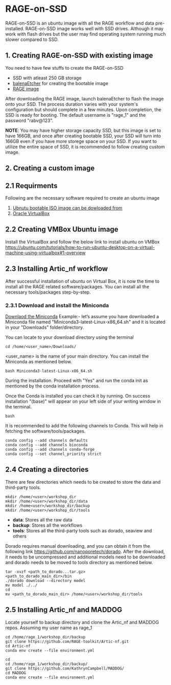# RAGE-on-SSD
RAGE-on-SSD is an ubuntu image with all the RAGE workflow and data pre-installed. RAGE-on-SSD image works well with SSD drives. Although it may work with flash drives but the user may find operating system running much slower compared to SSD.

## 1. Creating RAGE-on-SSD with existing image
You need to have few stuffs to create the RAGE-on-SSD
-  SSD with atleast 250 GB storage
-  [balenaEtcher](https://etcher.balena.io) for creating the bootable image
-  [RAGE image]()

After downloading the RAGE image, launch balenaEtcher to flash the image onto your SSD. The process duration varies with your system's configuration but should complete in a few minutes. Upon completion, the SSD is ready for booting. 
The default username is "rage_1" and the password "rabv@123".

**NOTE**: You may have higher storage capacity SSD, but this image is set to have 166GB, and once after creating bootable SSD, your SSD will turn into 166GB even if you have more storege space on your SSD.  If you want to utilize the
entire space of SSD, it is recommended to follow creating custom image.

## 2. Creating a custom image

## 2.1 Requirments
Following are the necessary software required to create an ubuntu image
1. [Ubnutu bootable ISO image can be dowloaded from](/https://ubuntu.com/download/desktop)
2. [Oracle VirtualBox](https://www.virtualbox.org)

## 2.2 Creating VMBox Ubuntu image
Install the VirtualBox and follow the below link to install ubuntu on VMBox
https://ubuntu.com/tutorials/how-to-run-ubuntu-desktop-on-a-virtual-machine-using-virtualbox#1-overview

## 2.3 Installing Artic_nf workflow
After successful installation of ubuntu on Virtual Box, it is now the time to install all the RAGE related software/packages.
You can install all the necessary tools/packages step-by-step.

### 2.3.1 Download and install the Miniconda
[Downlaod the Miniconda](https://docs.anaconda.com/free/miniconda/index.html)
Example:- let’s assume you have downloaded a Miniconda file named "Miniconda3-latest-Linux-x86_64.sh" and it is located in your "Downloads" folder/directory.

You can locate to your download directory using the terminal
```shell
cd /home/<user_name>/Downloads/
```
<user_name> is the name of your main directory. You can install the Miniconda as mentioned below.

```shell
bash Miniconda3-latest-Linux-x86_64.sh
```
During the installation. Proceed with "Yes" and run the conda init as mentioned by the conda installation process. 

Once the Conda is installed you can check it by running. On success installation "(base)" will appear on your left side of your writing window in the terminal. 
```shell
bash
```

It is recommended to add the following channels to Conda. This will help in fetching the software/tools/packages. 
```shell
conda config --add channels defaults
conda config --add channels bioconda
conda config --add channels conda-forge
conda config --set channel_priority strict
```

## 2.4 Creating a directories
There are few directories which needs to be created to store the data and third-party tools. 
```shell
mkdir /home/<user>/workshop_dir
mkdir /home/<user>/workshop_dir/data
mkdir /home<user>/workshop_dir/backup
mkdir /home/<user>/workshop_dir/tools
```
-  **data**: Stores all the raw data
-  **backup**: Stores all the workflows
-  **tools**: Stores all the third-party tools such as dorado, seaview and others

Dorado requires manual downloading, and you can obtain it from the following link https://github.com/nanoporetech/dorado.
After the download, it needs to be uncompressed and additional models need to be downloaded and dorado needs to be moved to tools directory as mentioned below.

```shell
tar -xvzf <path_to_dorado...tar.gz>
<path_to_dorado_main_dir>/bin
./dorado download --directory model
mv model ./../
cd
mv <path_to_dorado_main_dir> /home/<user>/workshop_dir/tools

```
## 2.5 Installing Artic_nf and MADDOG
Locate yourself to backup directory and clone the Artic_nf and MADDOG repos. Assuming my user name as rage_1
```shell
cd /home/rage_1/workshop_dir/backup
git clone https://github.com/RAGE-toolkit/Artic-nf.git
cd Artic-nf
conda env create --file environment.yml
```

```shell
cd
cd /home/rage_1/workshop_dir/backup/
git clone https://github.com/KathrynCampbell/MADDOG/
cd MADDOG
conda env create --file environment.yml
```



